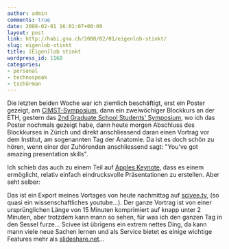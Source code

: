 ```yaml
---
author: admin
comments: true
date: 2008-02-01 16:01:07+00:00
layout: post
link: http://habi.gna.ch/2008/02/01/eigenlob-stinkt/
slug: eigenlob-stinkt
title: (Eigen)lob stinkt
wordpress_id: 1168
categories:
- personal
- technospeak
- tschörman
---
```


Die letzten beiden Woche war ich ziemlich beschäftigt, erst ein Poster gezeigt, am [CIMST-Symposium](http://habi.gna.ch/2008/01/22/cimst-symposium/), dann ein zweiwöchiger Blockkurs an der ETH, gestern das [2nd Graduate School Students' Symposium](http://www.gcb.unibe.ch/lenya/gcb/live/News.html), wo ich das Poster nochmals gezeigt habe, dann heute morgen Abschluss des Blockkurses in Zürich und direkt anschliessend daran einen Vortrag vor dem Institut, am sogenannten Tag der Anatomie. Da ist es doch schön zu hören, wenn einer der Zuhörenden anschliessend sagt: "You've got amazing presentation skills".

Ich schieb das auch zu einem Teil auf [Apples Keynote](http://www.apple.com/iwork/keynote/), dass es einem ermöglicht, relativ einfach eindrucksvolle Präsentationen zu erstellen. Aber seht selber:


Das ist ein Export meines Vortages von heute nachmittag auf [scivee.tv](http://www.scivee.tv/), (so quasi ein wissenschaftliches youtube...). Der ganze Vortrag ist von einer ursprünglichen Länge von 15 Minuten komprimiert auf knapp unter 2 Minuten, aber trotzdem kann mann so sehen, für was ich den ganzen Tag in den Sessel furze... Scivee ist übrigens ein extrem nettes Ding, da kann mann viele neue Sachen lernen und als Service bietet es einige wichtige Features mehr als [slideshare.net](http://www.slideshare.net/habi)...
